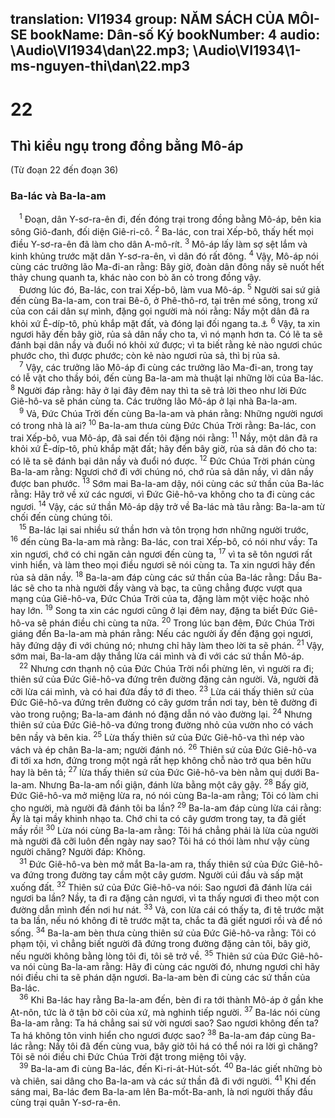 translation: VI1934
group: NĂM SÁCH CỦA MÔI-SE
bookName: Dân-số Ký 
bookNumber: 4
audio: \Audio\VI1934\dan\22.mp3; \Audio\VI1934\1-ms-nguyen-thi\dan\22.mp3
-------

<div class="title"><h1>22</h1><h2>Thì kiều ngụ trong đồng bằng Mô-áp</h2><p>(Từ đoạn 22 đến đoạn 36)</p><h3>Ba-lác và Ba-la-am</h3></div>
<span class="verse dan_22_1"> <sup>1</sup> Đoạn, dân Y-sơ-ra-ên đi, đến đóng trại trong đồng bằng Mô-áp, bên kia sông Giô-đanh, đối diện Giê-ri-cô. </span>
<span class="verse dan_22_2"><sup>2</sup> Ba-lác, con trai Xếp-bô, thấy hết mọi điều Y-sơ-ra-ên đã làm cho dân A-mô-rít. </span>
<span class="verse dan_22_3"><sup>3</sup> Mô-áp lấy làm sợ sệt lắm và kinh khủng trước mặt dân Y-sơ-ra-ên, vì dân đó rất đông. </span>
<span class="verse dan_22_4"><sup>4</sup> Vậy, Mô-áp nói cùng các trưởng lão Ma-đi-an rằng: Bây giờ, đoàn dân đông nầy sẽ nuốt hết thảy chung quanh ta, khác nào con bò ăn cỏ trong đồng vậy. <br/> Đương lúc đó, Ba-lác, con trai Xếp-bô, làm vua Mô-áp. </span>
<span class="verse dan_22_5"><sup>5</sup> Người sai sứ giả đến cùng Ba-la-am, con trai Bê-ô, ở Phê-thô-rơ, tại trên mé sông, trong xứ của con cái dân sự mình, đặng gọi người mà nói rằng: Nầy một dân đã ra khỏi xứ Ê-díp-tô, phủ khắp mặt đất, và đóng lại đối ngang ta.<a data-toggle="tooltip" data-placement="bottom" title="Dan 31:8; 2Phi 2:15-16 ">⚓</a></span>
<span class="verse dan_22_6"><sup>6</sup> Vậy, ta xin ngươi hãy đến bây giờ, rủa sả dân nầy cho ta, vì nó mạnh hơn ta. Có lẽ ta sẽ đánh bại dân nầy và đuổi nó khỏi xứ được; vì ta biết rằng kẻ nào ngươi chúc phước cho, thì được phước; còn kẻ nào ngươi rủa sả, thì bị rủa sả. <br/></span>
<span class="verse dan_22_7"> <sup>7</sup> Vậy, các trưởng lão Mô-áp đi cùng các trưởng lão Ma-đi-an, trong tay có lễ vật cho thầy bói, đến cùng Ba-la-am mà thuật lại những lời của Ba-lác. </span>
<span class="verse dan_22_8"><sup>8</sup> Người đáp rằng: hãy ở lại đây đêm nay thì ta sẽ trả lời theo như lời Đức Giê-hô-va sẽ phán cùng ta. Các trưởng lão Mô-áp ở lại nhà Ba-la-am. <br/></span>
<span class="verse dan_22_9"> <sup>9</sup> Vả, Đức Chúa Trời đến cùng Ba-la-am và phán rằng: Những người ngươi có trong nhà là ai? </span>
<span class="verse dan_22_10"><sup>10</sup> Ba-la-am thưa cùng Đức Chúa Trời rằng: Ba-lác, con trai Xếp-bô, vua Mô-áp, đã sai đến tôi đặng nói rằng: </span>
<span class="verse dan_22_11"><sup>11</sup> Nầy, một dân đã ra khỏi xứ Ê-díp-tô, phủ khắp mặt đất; hãy đến bây giờ, rủa sả dân đó cho ta: có lẽ ta sẽ đánh bại dân nầy và đuổi nó được. </span>
<span class="verse dan_22_12"><sup>12</sup> Đức Chúa Trời phán cùng Ba-la-am rằng: Ngươi chớ đi với chúng nó, chớ rủa sả dân nầy, vì dân nầy được ban phước. </span>
<span class="verse dan_22_13"><sup>13</sup> Sớm mai Ba-la-am dậy, nói cùng các sứ thần của Ba-lác rằng: Hãy trở về xứ các ngươi, vì Đức Giê-hô-va không cho ta đi cùng các ngươi. </span>
<span class="verse dan_22_14"><sup>14</sup> Vậy, các sứ thần Mô-áp dậy trở về Ba-lác mà tâu rằng: Ba-la-am từ chối đến cùng chúng tôi. <br/></span>
<span class="verse dan_22_15"> <sup>15</sup> Ba-lác lại sai nhiều sứ thần hơn và tôn trọng hơn những người trước, </span>
<span class="verse dan_22_16"><sup>16</sup> đến cùng Ba-la-am mà rằng: Ba-lác, con trai Xếp-bô, có nói như vầy: Ta xin ngươi, chớ có chi ngăn cản ngươi đến cùng ta, </span>
<span class="verse dan_22_17"><sup>17</sup> vì ta sẽ tôn ngươi rất vinh hiển, và làm theo mọi điều ngươi sẽ nói cùng ta. Ta xin ngươi hãy đến rủa sả dân nầy. </span>
<span class="verse dan_22_18"><sup>18</sup> Ba-la-am đáp cùng các sứ thần của Ba-lác rằng: Dầu Ba-lác sẽ cho ta nhà người đầy vàng và bạc, ta cũng chẳng được vượt qua mạng của Giê-hô-va, Đức Chúa Trời của ta, đặng làm một việc hoặc nhỏ hay lớn. </span>
<span class="verse dan_22_19"><sup>19</sup> Song ta xin các ngươi cũng ở lại đêm nay, đặng ta biết Đức Giê-hô-va sẽ phán điều chi cùng ta nữa. </span>
<span class="verse dan_22_20"><sup>20</sup> Trong lúc ban đêm, Đức Chúa Trời giáng đến Ba-la-am mà phán rằng: Nếu các người ấy đến đặng gọi ngươi, hãy đứng dậy đi với chúng nó; nhưng chỉ hãy làm theo lời ta sẽ phán. </span>
<span class="verse dan_22_21"><sup>21</sup> Vậy, sớm mai, Ba-la-am dậy thắng lừa cái mình và đi với các sứ thần Mô-áp. <br/></span>
<span class="verse dan_22_22"> <sup>22</sup> Nhưng cơn thạnh nộ của Đức Chúa Trời nổi phừng lên, vì người ra đi; thiên sứ của Đức Giê-hô-va đứng trên đường đặng cản người. Vả, người đã cỡi lừa cái mình, và có hai đứa đầy tớ đi theo. </span>
<span class="verse dan_22_23"><sup>23</sup> Lừa cái thấy thiên sứ của Đức Giê-hô-va đứng trên đường có cây gươm trần nơi tay, bèn tẽ đường đi vào trong ruộng; Ba-la-am đánh nó đặng dẫn nó vào đường lại. </span>
<span class="verse dan_22_24"><sup>24</sup> Nhưng thiên sứ của Đức Giê-hô-va đứng trong đường nhỏ của vườn nho có vách bên nầy và bên kia. </span>
<span class="verse dan_22_25"><sup>25</sup> Lừa thấy thiên sứ của Đức Giê-hô-va thì nép vào vách và ép chân Ba-la-am; người đánh nó. </span>
<span class="verse dan_22_26"><sup>26</sup> Thiên sứ của Đức Giê-hô-va đi tới xa hơn, đứng trong một ngả rất hẹp không chỗ nào trở qua bên hữu hay là bên tả; </span>
<span class="verse dan_22_27"><sup>27</sup> lừa thấy thiên sứ của Đức Giê-hô-va bèn nằm quị dưới Ba-la-am. Nhưng Ba-la-am nổi giận, đánh lừa bằng một cây gậy. </span>
<span class="verse dan_22_28"><sup>28</sup> Bấy giờ, Đức Giê-hô-va mở miệng lừa ra, nó nói cùng Ba-la-am rằng; Tôi có làm chi cho người, mà người đã đánh tôi ba lần? </span>
<span class="verse dan_22_29"><sup>29</sup> Ba-la-am đáp cùng lừa cái rằng: Ấy là tại mầy khinh nhạo ta. Chớ chi ta có cây gươm trong tay, ta đã giết mầy rồi! </span>
<span class="verse dan_22_30"><sup>30</sup> Lừa nói cùng Ba-la-am rằng: Tôi há chẳng phải là lừa của người mà người đã cỡi luôn đến ngày nay sao? Tôi há có thói làm như vậy cùng người chăng? Người đáp: Không. <br/></span>
<span class="verse dan_22_31"> <sup>31</sup> Đức Giê-hô-va bèn mở mắt Ba-la-am ra, thấy thiên sứ của Đức Giê-hô-va đứng trong đường tay cầm một cây gươm. Người cúi đầu và sấp mặt xuống đất. </span>
<span class="verse dan_22_32"><sup>32</sup> Thiên sứ của Đức Giê-hô-va nói: Sao ngươi đã đánh lừa cái ngươi ba lần? Nầy, ta đi ra đặng cản ngươi, vì ta thấy ngươi đi theo một con đường dẫn mình đến nơi hư nát. </span>
<span class="verse dan_22_33"><sup>33</sup> Vả, con lừa cái có thấy ta, đi tẽ trước mặt ta ba lần, nếu nó không đi tẽ trước mặt ta, chắc ta đã giết ngươi rồi và để nó sống. </span>
<span class="verse dan_22_34"><sup>34</sup> Ba-la-am bèn thưa cùng thiên sứ của Đức Giê-hô-va rằng: Tôi có phạm tội, vì chẳng biết người đã đứng trong đường đặng cản tôi, bây giờ, nếu người không bằng lòng tôi đi, tôi sẽ trở về. </span>
<span class="verse dan_22_35"><sup>35</sup> Thiên sứ của Đức Giê-hô-va nói cùng Ba-la-am rằng: Hãy đi cùng các người đó, nhưng ngươi chỉ hãy nói điều chi ta sẽ phán dặn ngươi. Ba-la-am bèn đi cùng các sứ thần của Ba-lác. <br/></span>
<span class="verse dan_22_36"> <sup>36</sup> Khi Ba-lác hay rằng Ba-la-am đến, bèn đi ra tới thành Mô-áp ở gần khe Ạt-nôn, tức là ở tận bờ cõi của xứ, mà nghinh tiếp người. </span>
<span class="verse dan_22_37"><sup>37</sup> Ba-lác nói cùng Ba-la-am rằng: Ta há chẳng sai sứ vời ngươi sao? Sao ngươi không đến ta? Ta há không tôn vinh hiển cho ngươi được sao? </span>
<span class="verse dan_22_38"><sup>38</sup> Ba-la-am đáp cùng Ba-lác rằng: Nầy tôi đã đến cùng vua, bây giờ tôi há có thể nói ra lời gì chăng? Tôi sẽ nói điều chi Đức Chúa Trời đặt trong miệng tôi vậy. <br/></span>
<span class="verse dan_22_39"> <sup>39</sup> Ba-la-am đi cùng Ba-lác, đến Ki-ri-át-Hút-sốt. </span>
<span class="verse dan_22_40"><sup>40</sup> Ba-lác giết những bò và chiên, sai dâng cho Ba-la-am và các sứ thần đã đi với người. </span>
<span class="verse dan_22_41"><sup>41</sup> Khi đến sáng mai, Ba-lác đem Ba-la-am lên Ba-mốt-Ba-anh, là nơi người thấy đầu cùng trại quân Y-sơ-ra-ên. <br/></span>
